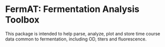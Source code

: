 FermAT: Fermentation Analysis Toolbox
===================================================
This package is intended to help parse, analyze, plot and store time course data common to fermentation, including
OD, titers and fluorescence.